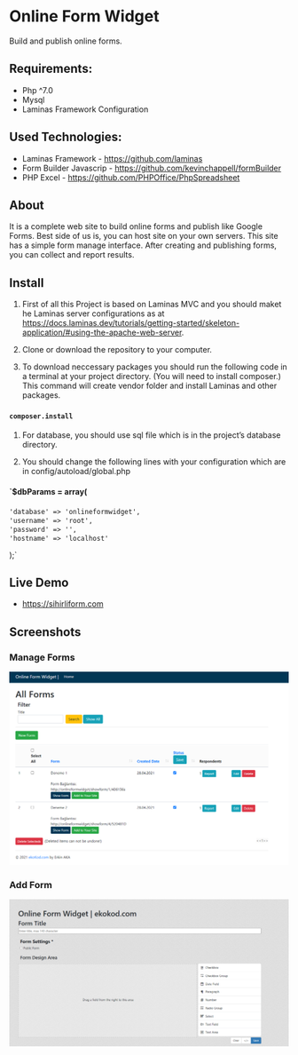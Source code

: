 # Online Form Widget

Build and publish online forms.

## Requirements:

* Php  ^7.0
* Mysql
* Laminas Framework Configuration


## Used Technologies:

* Laminas Framework -  https://github.com/laminas
* Form Builder Javascrip - https://github.com/kevinchappell/formBuilder
* PHP Excel - https://github.com/PHPOffice/PhpSpreadsheet


## About

It is a complete web site to build online forms and publish like Google Forms. Best side of us is, you can host site on your own servers. This site has a simple form manage interface.
After creating and publishing forms, you can collect and report results.

## Install

1. First of all this Project is based on Laminas MVC and you should maket he Laminas server configurations as at https://docs.laminas.dev/tutorials/getting-started/skeleton-application/#using-the-apache-web-server.

1. Clone or download the repository to your computer. 

1. To download neccessary packages you should run the following code in a terminal at your project directory. (You will need to install composer.) This command will create vendor folder and install Laminas and other packages.

#### `composer.install`

1. For database, you should use sql file which is in the project’s database directory.

1. You should change the following lines with your configuration which are in config/autoload/global.php

#### `$dbParams = array(
    'database' => 'onlineformwidget',
    'username' => 'root',
    'password' => '',
    'hostname' => 'localhost'
);`

## Live Demo
* https://sihirliform.com

## Screenshots

### Manage Forms

![Manage Forms](https://github.com/erkinaka/onlineformwidget/blob/main/screenshots/img1.png?raw=true)


### Add Form

![Add Form](https://github.com/erkinaka/onlineformwidget/blob/main/screenshots/img2.png?raw=true)


 


